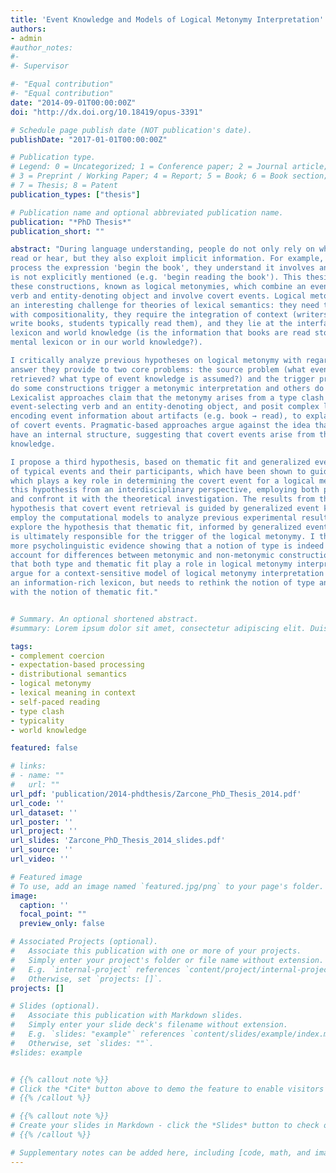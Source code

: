```yaml
---
title: 'Event Knowledge and Models of Logical Metonymy Interpretation'
authors:
- admin
#author_notes:
#-
#- Supervisor

#- "Equal contribution"
#- "Equal contribution"
date: "2014-09-01T00:00:00Z"
doi: "http://dx.doi.org/10.18419/opus-3391"

# Schedule page publish date (NOT publication's date).
publishDate: "2017-01-01T00:00:00Z"

# Publication type.
# Legend: 0 = Uncategorized; 1 = Conference paper; 2 = Journal article;
# 3 = Preprint / Working Paper; 4 = Report; 5 = Book; 6 = Book section;
# 7 = Thesis; 8 = Patent
publication_types: ["thesis"]

# Publication name and optional abbreviated publication name.
publication: "*PhD Thesis*"
publication_short: ""

abstract: "During language understanding, people do not only rely on what they
read or hear, but they also exploit implicit information. For example, when they
process the expression 'begin the book', they understand it involves an event which
is not explicitly mentioned (e.g. 'begin reading the book'). This thesis looks at
these constructions, known as logical metonymies, which combine an event-selecting
verb and entity-denoting object and involve covert events. Logical metonymies are
an interesting challenge for theories of lexical semantics: they need to be reconciled
with compositionality, they require the integration of context (writers typically
write books, students typically read them), and they lie at the interface between
lexicon and world knowledge (is the information that books are read stored in our
mental lexicon or in our world knowledge?).

I critically analyze previous hypotheses on logical metonymy with regard to the
answer they provide to two core problems: the source problem (what events are
retrieved? what type of event knowledge is assumed?) and the trigger problem (why
do some constructions trigger a metonymic interpretation and others do not?).
Lexicalist approaches claim that the metonymy arises from a type clash between the
event-selecting verb and an entity-denoting object, and posit complex lexical items,
encoding event information about artifacts (e.g. book → read), to explain the recovery
of covert events. Pragmatic-based approaches argue against the idea that lexical items
have an internal structure, suggesting that covert events arise from the underspecification of a logical metonymy and are inferred via non-lexical knowledge. I look with particular attention at the role of event knowledge, which lexicalist approaches place in our mental lexicon, while pragmatic-based approaches place it in our world
knowledge.

I propose a third hypothesis, based on thematic fit and generalized event knowledge
of typical events and their participants, which have been shown to guide efficient incremental processing: I argue that contextual elements cue generalized event knowledge,
which plays a key role in determining the covert event for a logical metonymy. I explore
this hypothesis from an interdisciplinary perspective, employing both psycholinguistic experiments and computational models, in order to seek converging evidence
and confront it with the theoretical investigation. The results from the psycholinguistic experiments and from the computational (distributional) models support the
hypothesis that covert event retrieval is guided by generalized event knowledge. I also
employ the computational models to analyze previous experimental results and to
explore the hypothesis that thematic fit, informed by generalized event knowledge,
is ultimately responsible for the trigger of the logical metonymy. I then report on
more psycholinguistic evidence showing that a notion of type is indeed necessary to
account for differences between metonymic and non-metonymic constructions, and
that both type and thematic fit play a role in logical metonymy interpretation. Lastly, I
argue for a context-sensitive model of logical metonymy interpretation that exploits
an information-rich lexicon, but needs to rethink the notion of type and reconcile it
with the notion of thematic fit."


# Summary. An optional shortened abstract.
#summary: Lorem ipsum dolor sit amet, consectetur adipiscing elit. Duis posuere tellus ac convallis placerat. Proin tincidunt magna sed ex sollicitudin condimentum.

tags:
- complement coercion
- expectation-based processing
- distributional semantics
- logical metonymy
- lexical meaning in context
- self-paced reading
- type clash
- typicality
- world knowledge

featured: false

# links:
# - name: ""
#   url: ""
url_pdf: 'publication/2014-phdthesis/Zarcone_PhD_Thesis_2014.pdf'
url_code: ''
url_dataset: ''
url_poster: ''
url_project: ''
url_slides: 'Zarcone_PhD_Thesis_2014_slides.pdf'
url_source: ''
url_video: ''

# Featured image
# To use, add an image named `featured.jpg/png` to your page's folder.
image:
  caption: ''
  focal_point: ""
  preview_only: false

# Associated Projects (optional).
#   Associate this publication with one or more of your projects.
#   Simply enter your project's folder or file name without extension.
#   E.g. `internal-project` references `content/project/internal-project/index.md`.
#   Otherwise, set `projects: []`.
projects: []

# Slides (optional).
#   Associate this publication with Markdown slides.
#   Simply enter your slide deck's filename without extension.
#   E.g. `slides: "example"` references `content/slides/example/index.md`.
#   Otherwise, set `slides: ""`.
#slides: example


# {{% callout note %}}
# Click the *Cite* button above to demo the feature to enable visitors to import publication metadata into their reference management software.
# {{% /callout %}}

# {{% callout note %}}
# Create your slides in Markdown - click the *Slides* button to check out the example.
# {{% /callout %}}

# Supplementary notes can be added here, including [code, math, and images](https://wowchemy.com/docs/writing-markdown-latex/).
---
```


